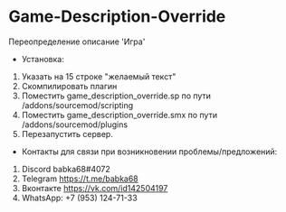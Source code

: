 # Game-Description-Override
Переопределение описание 'Игра'
- Установка:
1. Указать на 15 строке "желаемый текст"
2. Скомпилировать плагин
3. Поместить game_description_override.sp по пути /addons/sourcemod/scripting
4. Поместить game_description_override.smx по пути /addons/sourcemod/plugins
5. Перезапустить сервер.

- Контакты для связи при возникновении проблемы/предложений:

1. Discord babka68#4072
2. Telegram https://t.me/babka68
3. Вконтакте https://vk.com/id142504197
4. WhatsApp: +7 (953) 124-71-33
